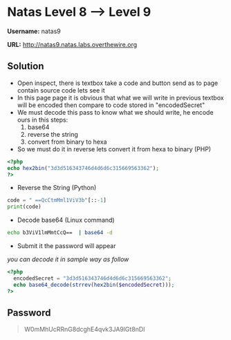 # Natas Level 8 --> Level 9

**Username:** natas9

**URL:**      http://natas9.natas.labs.overthewire.org

## Solution
* Open inspect, there is textbox take a code and button send as to page contain source code lets see it
* In this page page it is obvious that what we will write in previous textbox will be encoded then compare to code stored in "encodedSecret"
* We must decode this pass to know what we should write, he encode ours in this steps:
  1. base64
  2. reverse the string
  3. convert from binary to hexa
* So we must do it in reverse lets convert it from hexa to binary (PHP)
```php
<?php
echo hex2bin("3d3d516343746d4d6d6c315669563362");
?>
```
* Reverse the String (Python)
```python
code = " ==QcCtmMml1ViV3b"[::-1]
print(code)
```
* Decode base64 (Linux command)
```bash
echo b3ViV1lmMmtCcQ==  | base64 -d
```
* Submit it the password will appear


*you can decode it in sample way as follow*
```php
<?php
  encodedSecret = "3d3d516343746d4d6d6c315669563362";
  echo base64_decode(strrev(hex2bin($encodedSecret)));
?>
```

## Password
> W0mMhUcRRnG8dcghE4qvk3JA9lGt8nDl  

